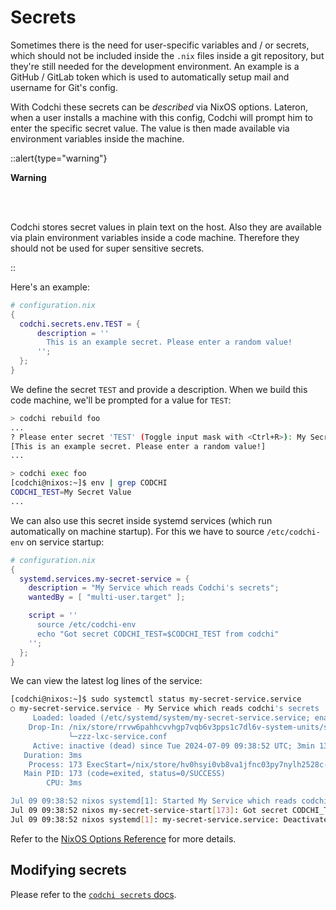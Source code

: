 # Secrets

Sometimes there is the need for user-specific variables and / or secrets, which should not be included inside the `.nix` files inside a git repository, but they're still needed for the development environment. An example is a GitHub / GitLab token which is used to automatically setup mail and username for Git's config.

With Codchi these secrets can be *described* via NixOS options. Lateron, when a user installs a machine with this config, Codchi will prompt him to enter the specific secret value. The value is then made available via environment variables inside the machine.


::alert{type="warning"}

**Warning**

<br>
<br>

Codchi stores secret values in plain text on the host. Also they are available via plain environment variables inside a code machine. Therefore they should not be used for super sensitive secrets.

::

Here's an example:

```nix
# configuration.nix
{
  codchi.secrets.env.TEST = {
      description = ''
        This is an example secret. Please enter a random value!
      '';
  };
}
```
We define the secret `TEST` and provide a description. When we build this code machine, we'll be prompted for a value for `TEST`:
```bash
> codchi rebuild foo
...
? Please enter secret 'TEST' (Toggle input mask with <Ctrl+R>): My Secret Value
[This is an example secret. Please enter a random value!]
...

> codchi exec foo
[codchi@nixos:~]$ env | grep CODCHI
CODCHI_TEST=My Secret Value
...
```

We can also use this secret inside systemd services (which run automatically on machine startup). For this we have to source `/etc/codchi-env` on service startup:
```nix
# configuration.nix
{ 
  systemd.services.my-secret-service = {
    description = "My Service which reads Codchi's secrets";
    wantedBy = [ "multi-user.target" ];

    script = ''
      source /etc/codchi-env
      echo "Got secret CODCHI_TEST=$CODCHI_TEST from codchi"
    '';
  };
}
```

We can view the latest log lines of the service:
```bash
[codchi@nixos:~]$ sudo systemctl status my-secret-service.service
○ my-secret-service.service - My Service which reads codchi's secrets
     Loaded: loaded (/etc/systemd/system/my-secret-service.service; enabled; preset: enabled)
    Drop-In: /nix/store/rrvw6pahhcvvhgp7vqb6v3pps1c7dl6v-system-units/service.d
             └─zzz-lxc-service.conf
     Active: inactive (dead) since Tue 2024-07-09 09:38:52 UTC; 3min 13s ago
   Duration: 3ms
    Process: 173 ExecStart=/nix/store/hv0hsyi0vb8va1jfnc03py7nylh2528c-unit-script-my-secret-service-start/bin/my-secret-service-start (code=exited, status=0/SUCCESS)
   Main PID: 173 (code=exited, status=0/SUCCESS)
        CPU: 3ms

Jul 09 09:38:52 nixos systemd[1]: Started My Service which reads codchi's secrets.
Jul 09 09:38:52 nixos my-secret-service-start[173]: Got secret CODCHI_TEST=My Secret Value from codchi <------------------------------------------
Jul 09 09:38:52 nixos systemd[1]: my-secret-service.service: Deactivated successfully.
```

Refer to the [NixOS Options Reference](/config/codchi-specific-nixos-options#codchisecretsenv) for more details.

## Modifying secrets

Please refer to the [`codchi secrets` docs](/usage/secrets).

